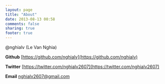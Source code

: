 ```yaml
---
layout: page
title: "About"
date: 2013-08-13 00:58
comments: false
sharing: true
footer: true
---
```


@nghialv   (Le Van Nghia)

**Github**    [https://github.com/nghialv](https://github.com/nghialv)

**Twitter**   [https://twitter.com/nghialv2607](https://twitter.com/nghialv2607)

**Email**     nghialv2607@gmail.com
